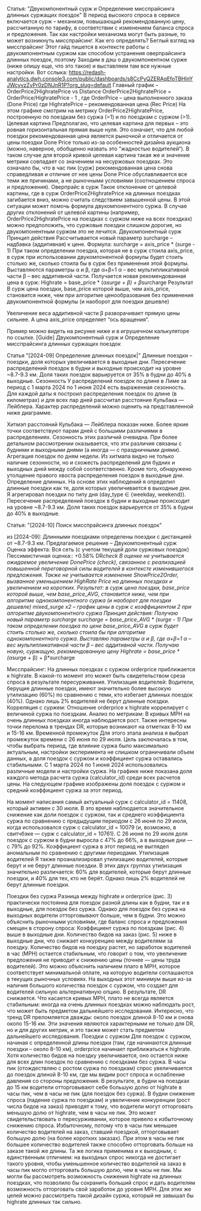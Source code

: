 Статья: "Двукомпонентный сурж и Определение мисспрайсинга длинных суржащих поездок"
В период высокого спроса в сервисе включается сурж – механизм, повышающий рекомендованную цену, рассчитанную по тарифу, в соответствии с изменением баланса спроса и предложения. Так как настройки механизма могут быть разные, то может возникнуть мисспрайсинг. Как его определять?
 Беглый взгляд на мисспрайсинг
Этот гайд пишется в контексте работы с двукомпонентным суржом как способом устранения оверпрайсинга длинных поездок, поэтому
Заходим в дэш о двукомпонентном сурже (ниже опишу еще, что это такое) и выставляем там все нужные настройки.
Вот сслыка: https://redash-analytics.dwh.console3.com/public/dashboards/s8CcPyQZERAqEfoTBHInYJWcyvzZyPr0zDNJnR1P?org_slug=default
Главный график – OrderPrice2HighratePrice vs Distance
OrderPrice2HighratePrice = OrderPrice/HighratePrice - 1
                         ,
 где OrderPrice – цена выполненного заказа (Done Price)
где HighratePrice – рекомендованная цена (Rec Price)
На этом графике смотрим на метрику OrderPrice2HighratePrice, построенную по поездкам без суржа (=1) и по поездкам с суржом (>1).
Целевая картина
Предполагаю, что целевая картина для первых – это ровная горизонтальная прямая выше нуля. Это означает, что для любой поездки рекомендованная цена является рыночной и отличается от цены поездки Done Price только из-за особенностей дизайна аукциона (можно, наверное, обобщенно назвать это “жадностью водителей“).
В таком случае для второй кривой целевая картина такая же и значение метрики совпадает со значением на несуржовых поездках. Это означало бы, что в час пик (сурж) рекомендованная цена снова справедливая и отличие от нее цены Done Price обуславливается все теми же причинами, а не рыночными условиями (соотношением спроса и предложения).
Оверпрайс в сурж
Такое отклонение от целевой картины, где в сурж OrderPrice2HighratePrice на длинных поездках загибается вниз, можно считать следствием завышенной цены. В этой ситуации может помочь формула двукомпонентного суржа.
В случае других отклонений от целевой картины (например, OrderPrice2HighratePrice на поездках с суржом ниже на всех поездках) можно предположить, что суржовые поездки слишком дорогие, но двукомпонентным суржом это не лечится.
 Двукомпонентный сурж
Принцип действия
Рассчитывается новый параметр surcharge – надбавка (аддитивная) к цене.
Формула: surcharge = axis_price * (surge - 1)
При таком определении поездка, которая не в сурж стоила axis_price, в сурж при использовании двукомпонентной формулы будет стоить столько же, сколько стоила бы в сурж без применения этой формулы.
Выставляются параметры α и β, где
α+β=1
α – вес мультипликативной части
β – вес аддитивной части.
Получается новая рекомендованная цена в сурж:
Highrate = base_price * (α*surge + β) + β*surcharge
Результат
В сурж цена поездки, base_price которой выше, чем axis_price, становится ниже, чем при алгоритме ценообразования без применения двукомпонентной формулы (и наоборот для поездки дешевле)

Увеличение веса аддитивной части β разворачивает прямую цены сильнее.
А цена axis_price определяет “ось вращения“.

Пример можно видеть на рисунке ниже и в игрушечном калькуляторе по ссылке.
[Guide] Двукомпонентный сурж и Определение мисспрайсинга длинных суржащих поездок


Статья "[2024-09] Определение длинных поездок|"
Длинные поездки – поездки, доля которых увеличивается в выходные дни.
 Пересечение распределений поездок в будни и выходные происходит на уровне ~8.7-9.3 км. Доля таких поездок варьируется от 35% в будни до 40% в выходные.
Сезонность
У распределений поездок по длине  в Лиме за период с 1 марта 2024 по 1 июня 2024 есть выраженная сезонность. Для каждой даты я построил распределения поездок по длине (в километрах) и для всех пар дней рассчитал расстояние Кульбака — Лейблера.
Характер распределений можно оценить на представленной ниже диаграмме.


Хитмэп расстояний Кульбака — Лейблера показан ниже. Более яркие точки соответствуют парам дней с большими различиями в распределениях. Сезонность этих различий очевидна. При более детальном рассмотрении оказывается, что эти различия связаны с будними и выходными днями (а иногда — с праздничными днями).
Агрегация поездок по дням недели.
Из хитмапа видно не только наличие сезонности, но и схожесть распределений для будних и выходных дней между собой соответственно.
Кроме того, обнаружено утолщение правого хвоста распределения поездок в выходные дни.
Определение длинных.
На основе этих наблюдений я определил длинные поездки как те, доля которых увеличивается в выходные дни.
 Я агрегировал поездки по типу дня (day_type ∈ {weekday, weekend}). Пересечение распределений поездок в будни и выходные происходит на уровне ~8.7-9.3 км. Доля таких поездок варьируется от 35% в будни до 40% в выходные.


Статья: "[2024-10] Поиск мисспрайсинга длинных поездок"

из [2024-09]: Длинными поездками определены поездки с дистанцией от ~8.7-9.3 км.
Предлагаемое решение – Двукомпонентный сурж
Оценка эффекта:
Вся сеть (с учетом текущей доли суржовых поездок)
Пессимистичная оценка:: +0.58% DR*check
В оценке не учитывается ожидаемое увеличение DonePrice (check), связанное с реализацией повышенной переговорной силы водителей в контексте изменившегося предложения.
Также не учитывается изменение ShowPrice2Order, вызванное уменьшением HighRate Price на длинных поездках и увеличением на коротких.
Результат: в сурж цена поездки, base_price которой выше, чем base_price_AVG, становится ниже, чем при алгоритме однокомпонентного суржа (и наоборот для поездки дешевле)
mixed_surge x2 – график цены в сурж с коэффициентом 2 при алгоритме двукомпонентного суржа
Принцип действия:
Получаю новый параметр surcharge
surcharge = base_price_AVG * (surge - 1)
При таком определении поездка по цене base_price_AVG в сурж будет стоить столько же, сколько стоила бы при алгоритме однокомпонентного суржа.
Выставляю параметры α и β, где
α+β=1
α – вес мультипликативной части
β – вес аддитивной части.
Получаю новую, суржащую, рекомендованную цену
Highrate = base_price * (α*surge + β) + β*surcharge


Мисспрайсинг: На длинных поездках с суржом orderprice приближается к highrate. В какой-то момент это может быть свидетельством среза спроса в результате пересурживания.
Утилизация водителей: Водители, берущие длинные поездки, имеют значительно более высокую утилизацию (60%) по сравнению с теми, кто избегает длинных поездок (40%). Однако лишь 2% водителей не берут длинные поездки.
Корреляция с суржем: Отношение orderprice к highrate коррелирует с величиной суржа по поездкам.
Анализ по метрикам: В кривых MPH на очень длинных поездках иногда наблюдается рост. Также интересны точки перелома в трендах DR, которые возникают на отметках 8-10 км и 15-16 км.
Временной промежуток
Для этого этапа анализа я выбрал промежуток времени с 26 июня по 29 июля. Цель заключалась в том, чтобы выбрать период, где влияние суржа было максимально актуальным, настройки эксперимента не слишком ограничивали объем данных, а доля поездок с суржом и коэффициент суржа оставались стабильными.
С 1 марта 2024 по 1 июня 2024 использовались различные модели и настройки суржа. На графике ниже показана доля каждого метода расчета суржа (calculator_id) среди всех расчетов цены. На следующем графике изображены доля поездок с суржом и средний коэффициент суржа за этот период.

На момент написания самый актуальный сурж с calculator_id = 11408, который активен с 30 июля. В это время наблюдается значительное снижение как доли поездок с суржом, так и среднего коэффициента суржа по сравнению с предыдущим периодом с 26 июня по 29 июля, когда использовался сурж с calculator_id = 10079 (и, возможно, в свитчбэке — сурж с calculator_id = 10761).
С 26 июня по 29 июля доля поездок с суржом в будни выросла с 47% до 66%, а в выходные дни  — с 79% до 92%. Коэффициент суржа в этот период не выглядел аномальным по сравнению с другими периодами.
Утилизация водителей
Я также проанализировал утилизацию водителей, которые берут и не берут длинные поездки. В этих двух группах утилизация значительно различается: 60% для водителей, которые берут длинные поездки, и 40% для тех, кто не берёт. Однако лишь 2% водителей не берут длинные поездки.


Поездки без суржа
Разница между highrate и orderprice (рис. 3) практически постоянна для поездок разной длины как в будни, так и в выходные, для поездок без суржа.
Однако для поездок без суржа на выходных водители отторговывают больше, чем в будни. Это можно объяснить рыночными условиями, где баланс спроса и предложения смещен в сторону спроса:
Коэффициент суржа по поездкам (рис. 4) выше в выходные дни.
Количество бидов на заказ (рис. 5) ниже в выходные дни, что снижает конкуренцию между водителями за поездку.
Количество бидов на поездку растет, но заработок водителей в час (MPH) остается стабильным, что говорит о том, что увеличение предложения не приводит к снижению цены (точнее — цены труда водителей). Это можно объяснить наличием плато в MPH, которое соответствует минимальной оплате, на которую водители соглашаются в текущих рыночных условиях. На выходных этот минимум выше из-за наличия большого количества поездок с суржом, что создает для водителей сильную альтернативную опцию. В результате, DR снижается.
Что касается кривых MPH, плато не всегда является стабильным: иногда на очень длинных поездках можно наблюдать рост, что может быть предметом дальнейшего исследования.
Интересно, что тренд DR преломляется дважды: около поездок длиной 8-10 км и снова около 15-16 км. Эти значения являются характерными не только для DR, но и для других метрик, и это также может стать предметом дальнейшего исследования.
Поездки с суржом
Для поездок с суржом, начиная с определенной длины поездки (там, где начинаются длинные поездки – около 8-10 км), orderprice начинает приближаться к highrate. Хотя количество бидов на поездку увеличивается, оно остается ниже для всех длин поездок по сравнению с поездками без суржа. В часы пик (отождествляю с ростом суржа по поездкам) спрос увеличивается до поездок длиной 8-10 км, где мы видим рост спроса и ослабление давления со стороны предложения. В результате, в будни на поездках до 15 км водители отторговывают себе большую долю от highrate в часы пик, чем в часы не пик (для поездок без суржа).
 В будни снижение спроса (падение суржа по поездкам) и увеличение конкуренции (рост числа бидов на заказ) приводят к тому, что водители могут отторговать меньшую долю от highrate, чем в часы не пик. Это может свидетельствовать о пересурживании, которое привело к избыточному снижению спроса. Избыточному, потому что в часы пик меньшее количество водителей на заказ, ставший поездкой, отторговывает большую долю (на более коротких заказах). При этом в часы не пик большее количество водителей также способно отторговать больше на заказе такой же длины.
Та же логика применима и к выходным, с единственным отличием: на выходных спрос никогда не достигает такого уровня, чтобы уменьшенное количество водителей на заказ в часы пик могло отторговать большую долю, чем в часы не пик.
Мы могли бы рассмотреть возможность снижения highrate на длинных поездках, что позволило бы сохранить больший спрос и дать водителям возможность отторговать свой заработок до уровня MPH. Для этих же целей можно рассмотреть такой дизайн суржа, который не завышал бы highrate длинных так сильно.

